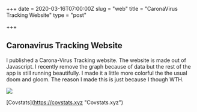 +++
date = 2020-03-16T07:00:00Z
slug = "web"
title = "CaronaVirus Tracking Website"
type = "post"

+++
## Caronavirus Tracking Website

I published a Carona-Virus Tracking website. The website is made out of Javascript. I recently remove the graph because of data but the rest of the app is still running beautifully. I made it a little more colorful the the usual doom and gloom. The reason I made this is just because I though WTH.

![](https://images.news18.com/ibnlive/uploads/2020/03/Untitled-design-2020-03-07T135612.656.png)

\[Covstats\](https://covstats.xyz "Covstats.xyz")